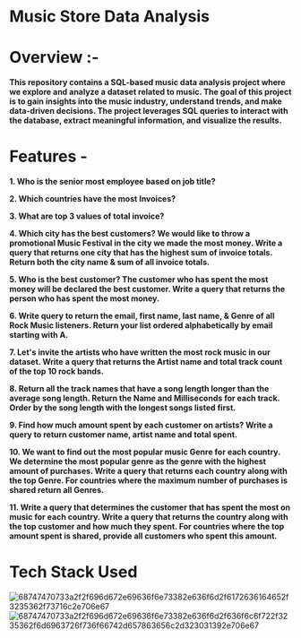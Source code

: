 # **Music Store Data Analysis**

# **Overview :-**
**This repository contains a SQL-based music data analysis project where we explore and analyze a dataset related to music. The goal of this project is to gain insights into the music industry, understand trends, and make data-driven decisions. The project leverages SQL queries to interact with the database, extract meaningful information, and visualize the results.**

# **Features -**

**1.	Who is the senior most employee based on job title?**

**2.	Which countries have the most Invoices?**

**3.	What are top 3 values of total invoice?**

**4.	Which city has the best customers? We would like to throw a promotional Music Festival in the city we made the most money. Write a query that returns one city that has the highest sum of invoice totals. Return both the city name & sum of all invoice totals.**

**5.	Who is the best customer? The customer who has spent the most money will be declared the best customer. Write a query that returns the person who has spent the most money.**



**6.  Write query to return the email, first name, last name, & Genre of all Rock Music listeners. Return your list ordered alphabetically by email starting with A.**

**7.  Let's invite the artists who have written the most rock music in our dataset. Write a query that returns the Artist name and total track count of the top 10 rock bands.**

**8. Return all the track names that have a song length longer than the average song length. Return the Name and Milliseconds for each track. Order by the song length with the longest songs listed first.**



**9. Find how much amount spent by each customer on artists? Write a query to return customer name, artist name and total spent.**

**10. We want to find out the most popular music Genre for each country. We determine the most popular genre as the genre with the highest amount of purchases. Write a query that returns each country along with the top Genre. For countries where the maximum number of purchases is shared return all Genres.**

**11. Write a query that determines the customer that has spent the most on music for each country. Write a query that returns the country along with the top customer and how much they spent. For countries where the top amount spent is shared, provide all customers who spent this amount.**

# **Tech Stack Used**

![68747470733a2f2f696d672e69636f6e73382e636f6d2f6172636164652f3235362f73716c2e706e67](https://github.com/MohammedZahid3/SQL_Music_Store_Analysis/assets/96717126/8946895c-3c52-4b3b-bc29-832211c5869b)
![68747470733a2f2f696d672e69636f6e73382e636f6d2f636f6c6f722f3235362f6d6963726f736f66742d657863656c2d323031392e706e67](https://github.com/MohammedZahid3/SQL_Music_Store_Analysis/assets/96717126/00cfb5ae-4a1b-43c8-afcd-69fba98da075)

